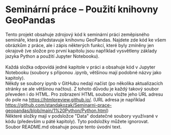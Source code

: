 # Seminární práce – Použití knihovny GeoPandas
Tento projekt obsahuje zdrojový kód k seminární práci zeměpisného semináře, která představuje knihovnu GeoPandas. Najdete zde kód ke všem obrázkům z práce, ale i zápis některých funkcí, které byly zmíněny jen okrajově (ve složce pro první kapitolu jsou například vysvětleny základy jazyka Python a použití Jupyter Notebooku).\
\
Každá složka odpovídá jedné kapitole v práci a obsahuje kód v Jupyter Notebooku (soubory s příponou .ipynb, většinou mají podobné názvy jako kapitoly). \
Někdy se soubory ipynb v GitHubu nedají načíst (po několika aktualizacích stránky se ale většinou načtou). Z tohoto důvodu je každý takový soubor převeden i do HTML. Pro zobrazení HTML souboru vložte jeho URL adresu do pole na https://htmlpreview.github.io/. (URL adresa je například https://github.com/standakozak/Seminarni-prace-geopandas/blob/main/1%20Python/Python.html) \
Některé složky mají v podsložce "Data" dodatečné soubory využívané v kódu (především u páté kapitoly). Tyto podsložky můžete ignorovat.\
Soubor README.md obsahuje pouze tento úvodní text.
